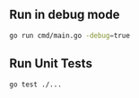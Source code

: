 ## Run in debug mode
```sh
go run cmd/main.go -debug=true
```

## Run Unit Tests
```
go test ./...
```
